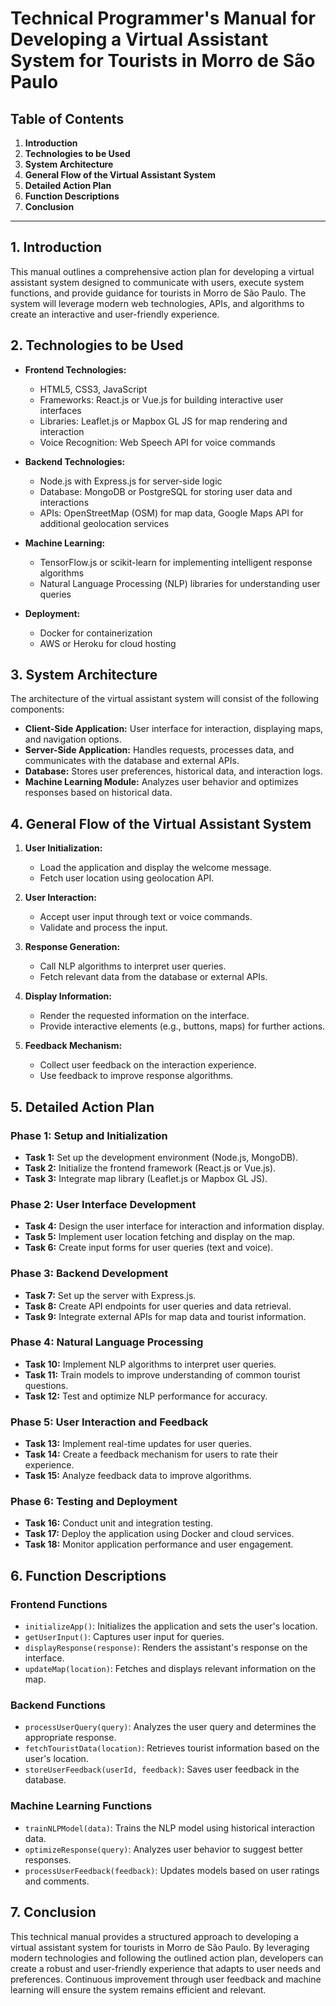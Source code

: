 # Technical Programmer's Manual for Developing a Virtual Assistant System for Tourists in Morro de São Paulo

## Table of Contents
1. **Introduction**
2. **Technologies to be Used**
3. **System Architecture**
4. **General Flow of the Virtual Assistant System**
5. **Detailed Action Plan**
6. **Function Descriptions**
7. **Conclusion**

---

## 1. Introduction
This manual outlines a comprehensive action plan for developing a virtual assistant system designed to communicate with users, execute system functions, and provide guidance for tourists in Morro de São Paulo. The system will leverage modern web technologies, APIs, and algorithms to create an interactive and user-friendly experience.

## 2. Technologies to be Used
- **Frontend Technologies:**
  - HTML5, CSS3, JavaScript
  - Frameworks: React.js or Vue.js for building interactive user interfaces
  - Libraries: Leaflet.js or Mapbox GL JS for map rendering and interaction
  - Voice Recognition: Web Speech API for voice commands

- **Backend Technologies:**
  - Node.js with Express.js for server-side logic
  - Database: MongoDB or PostgreSQL for storing user data and interactions
  - APIs: OpenStreetMap (OSM) for map data, Google Maps API for additional geolocation services

- **Machine Learning:**
  - TensorFlow.js or scikit-learn for implementing intelligent response algorithms
  - Natural Language Processing (NLP) libraries for understanding user queries

- **Deployment:**
  - Docker for containerization
  - AWS or Heroku for cloud hosting

## 3. System Architecture
The architecture of the virtual assistant system will consist of the following components:
- **Client-Side Application:** User interface for interaction, displaying maps, and navigation options.
- **Server-Side Application:** Handles requests, processes data, and communicates with the database and external APIs.
- **Database:** Stores user preferences, historical data, and interaction logs.
- **Machine Learning Module:** Analyzes user behavior and optimizes responses based on historical data.

## 4. General Flow of the Virtual Assistant System
1. **User Initialization:**
   - Load the application and display the welcome message.
   - Fetch user location using geolocation API.

2. **User Interaction:**
   - Accept user input through text or voice commands.
   - Validate and process the input.

3. **Response Generation:**
   - Call NLP algorithms to interpret user queries.
   - Fetch relevant data from the database or external APIs.

4. **Display Information:**
   - Render the requested information on the interface.
   - Provide interactive elements (e.g., buttons, maps) for further actions.

5. **Feedback Mechanism:**
   - Collect user feedback on the interaction experience.
   - Use feedback to improve response algorithms.

## 5. Detailed Action Plan
### Phase 1: Setup and Initialization
- **Task 1:** Set up the development environment (Node.js, MongoDB).
- **Task 2:** Initialize the frontend framework (React.js or Vue.js).
- **Task 3:** Integrate map library (Leaflet.js or Mapbox GL JS).

### Phase 2: User Interface Development
- **Task 4:** Design the user interface for interaction and information display.
- **Task 5:** Implement user location fetching and display on the map.
- **Task 6:** Create input forms for user queries (text and voice).

### Phase 3: Backend Development
- **Task 7:** Set up the server with Express.js.
- **Task 8:** Create API endpoints for user queries and data retrieval.
- **Task 9:** Integrate external APIs for map data and tourist information.

### Phase 4: Natural Language Processing
- **Task 10:** Implement NLP algorithms to interpret user queries.
- **Task 11:** Train models to improve understanding of common tourist questions.
- **Task 12:** Test and optimize NLP performance for accuracy.

### Phase 5: User Interaction and Feedback
- **Task 13:** Implement real-time updates for user queries.
- **Task 14:** Create a feedback mechanism for users to rate their experience.
- **Task 15:** Analyze feedback data to improve algorithms.

### Phase 6: Testing and Deployment
- **Task 16:** Conduct unit and integration testing.
- **Task 17:** Deploy the application using Docker and cloud services.
- **Task 18:** Monitor application performance and user engagement.

## 6. Function Descriptions
### Frontend Functions
- `initializeApp()`: Initializes the application and sets the user's location.
- `getUserInput()`: Captures user input for queries.
- `displayResponse(response)`: Renders the assistant's response on the interface.
- `updateMap(location)`: Fetches and displays relevant information on the map.

### Backend Functions
- `processUserQuery(query)`: Analyzes the user query and determines the appropriate response.
- `fetchTouristData(location)`: Retrieves tourist information based on the user's location.
- `storeUserFeedback(userId, feedback)`: Saves user feedback in the database.

### Machine Learning Functions
- `trainNLPModel(data)`: Trains the NLP model using historical interaction data.
- `optimizeResponse(query)`: Analyzes user behavior to suggest better responses.
- `processUserFeedback(feedback)`: Updates models based on user ratings and comments.

## 7. Conclusion
This technical manual provides a structured approach to developing a virtual assistant system for tourists in Morro de São Paulo. By leveraging modern technologies and following the outlined action plan, developers can create a robust and user-friendly experience that adapts to user needs and preferences. Continuous improvement through user feedback and machine learning will ensure the system remains efficient and relevant.